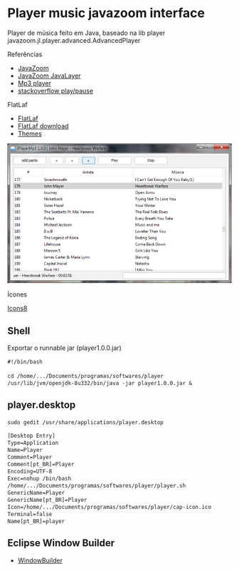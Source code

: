 # Player music javazoom interface

Player de música feito em Java, baseado na lib player javazoom.jl.player.advanced.AdvancedPlayer

Referências

* [JavaZoom](http://www.javazoom.net/index.shtml)
* [JavaZoom JavaLayer](http://www.javazoom.net/javalayer/javalayer.html)
* [Mp3 player](https://introcs.cs.princeton.edu/java/faq/mp3/MP3.java.html)
* [stackoverflow play/pause](https://stackoverflow.com/questions/16882354/how-to-play-pause-a-mp3-file-using-the-javazoom-jlayer-library)

FlatLaf

* [FlatLaf](https://mvnrepository.com/artifact/com.formdev/flatlaf/0.38)
* [FlatLaf download](https://www.formdev.com/flatlaf/#download)
* [Themes](https://www.formdev.com/flatlaf/themes/)


![Player v1.0.0](https://raw.githubusercontent.com/surfx/playermusicjavazoominterface/master/imagens/player_img.png)

Ícones

[Icons8](https://icons8.com.br/icon/set/aleat%C3%B3rio/small)

## Shell

Exportar o runnable jar (player1.0.0.jar)

```
#!/bin/bash

cd /home/.../Documents/programas/softwares/player
/usr/lib/jvm/openjdk-8u332/bin/java -jar player1.0.0.jar &
```

## player.desktop

```
sudo gedit /usr/share/applications/player.desktop
```

```
[Desktop Entry]
Type=Application
Name=Player
Comment=Player
Comment[pt_BR]=Player
Encoding=UTF-8
Exec=nohup /bin/bash /home/.../Documents/programas/softwares/player/player.sh
GenericName=Player
GenericName[pt_BR]=Player
Icon=/home/.../Documents/programas/softwares/player/cap-icon.ico
Terminal=false
Name[pt_BR]=player
```

## Eclipse Window Builder

- [WindowBuilder](https://www.eclipse.org/windowbuilder/)



